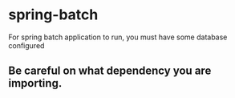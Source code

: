 # spring-batch



For spring batch application to run, you must have some database configured

## Be careful on what dependency you are importing. 